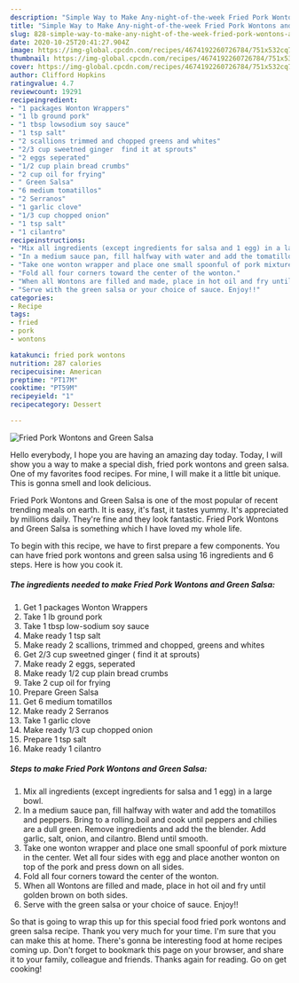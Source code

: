 ```yaml
---
description: "Simple Way to Make Any-night-of-the-week Fried Pork Wontons and Green Salsa"
title: "Simple Way to Make Any-night-of-the-week Fried Pork Wontons and Green Salsa"
slug: 828-simple-way-to-make-any-night-of-the-week-fried-pork-wontons-and-green-salsa
date: 2020-10-25T20:41:27.904Z
image: https://img-global.cpcdn.com/recipes/4674192260726784/751x532cq70/fried-pork-wontons-and-green-salsa-recipe-main-photo.jpg
thumbnail: https://img-global.cpcdn.com/recipes/4674192260726784/751x532cq70/fried-pork-wontons-and-green-salsa-recipe-main-photo.jpg
cover: https://img-global.cpcdn.com/recipes/4674192260726784/751x532cq70/fried-pork-wontons-and-green-salsa-recipe-main-photo.jpg
author: Clifford Hopkins
ratingvalue: 4.7
reviewcount: 19291
recipeingredient:
- "1 packages Wonton Wrappers"
- "1 lb ground pork"
- "1 tbsp lowsodium soy sauce"
- "1 tsp salt"
- "2 scallions trimmed and chopped greens and whites"
- "2/3 cup sweetned ginger  find it at sprouts"
- "2 eggs seperated"
- "1/2 cup plain bread crumbs"
- "2 cup oil for frying"
- " Green Salsa"
- "6 medium tomatillos"
- "2 Serranos"
- "1 garlic clove"
- "1/3 cup chopped onion"
- "1 tsp salt"
- "1 cilantro"
recipeinstructions:
- "Mix all ingredients (except ingredients for salsa and 1 egg) in a large bowl."
- "In a medium sauce pan, fill halfway with water and add the tomatillos and peppers. Bring to a rolling.boil and cook until peppers and chilies are a dull green. Remove ingredients and add the the blender. Add garlic, salt, onion, and cilantro. Blend until smooth."
- "Take one wonton wrapper and place one small spoonful of pork mixture in the center. Wet all four sides with egg and place another wonton on top of the pork and press down on all sides."
- "Fold all four corners toward the center of the wonton."
- "When all Wontons are filled and made, place in hot oil and fry until golden brown on both sides."
- "Serve with the green salsa or your choice of sauce. Enjoy!!"
categories:
- Recipe
tags:
- fried
- pork
- wontons

katakunci: fried pork wontons 
nutrition: 287 calories
recipecuisine: American
preptime: "PT17M"
cooktime: "PT59M"
recipeyield: "1"
recipecategory: Dessert

---
```



![Fried Pork Wontons and Green Salsa](https://img-global.cpcdn.com/recipes/4674192260726784/751x532cq70/fried-pork-wontons-and-green-salsa-recipe-main-photo.jpg)

Hello everybody, I hope you are having an amazing day today. Today, I will show you a way to make a special dish, fried pork wontons and green salsa. One of my favorites food recipes. For mine, I will make it a little bit unique. This is gonna smell and look delicious.

Fried Pork Wontons and Green Salsa is one of the most popular of recent trending meals on earth. It is easy, it's fast, it tastes yummy. It's appreciated by millions daily. They're fine and they look fantastic. Fried Pork Wontons and Green Salsa is something which I have loved my whole life.




To begin with this recipe, we have to first prepare a few components. You can have fried pork wontons and green salsa using 16 ingredients and 6 steps. Here is how you cook it.

<!--inarticleads1-->

##### The ingredients needed to make Fried Pork Wontons and Green Salsa:

1. Get 1 packages Wonton Wrappers
1. Take 1 lb ground pork
1. Take 1 tbsp low-sodium soy sauce
1. Make ready 1 tsp salt
1. Make ready 2 scallions, trimmed and chopped, greens and whites
1. Get 2/3 cup sweetned ginger ( find it at sprouts)
1. Make ready 2 eggs, seperated
1. Make ready 1/2 cup plain bread crumbs
1. Take 2 cup oil for frying
1. Prepare  Green Salsa
1. Get 6 medium tomatillos
1. Make ready 2 Serranos
1. Take 1 garlic clove
1. Make ready 1/3 cup chopped onion
1. Prepare 1 tsp salt
1. Make ready 1 cilantro




<!--inarticleads2-->

##### Steps to make Fried Pork Wontons and Green Salsa:

1. Mix all ingredients (except ingredients for salsa and 1 egg) in a large bowl.
1. In a medium sauce pan, fill halfway with water and add the tomatillos and peppers. Bring to a rolling.boil and cook until peppers and chilies are a dull green. Remove ingredients and add the the blender. Add garlic, salt, onion, and cilantro. Blend until smooth.
1. Take one wonton wrapper and place one small spoonful of pork mixture in the center. Wet all four sides with egg and place another wonton on top of the pork and press down on all sides.
1. Fold all four corners toward the center of the wonton.
1. When all Wontons are filled and made, place in hot oil and fry until golden brown on both sides.
1. Serve with the green salsa or your choice of sauce. Enjoy!!




So that is going to wrap this up for this special food fried pork wontons and green salsa recipe. Thank you very much for your time. I'm sure that you can make this at home. There's gonna be interesting food at home recipes coming up. Don't forget to bookmark this page on your browser, and share it to your family, colleague and friends. Thanks again for reading. Go on get cooking!
